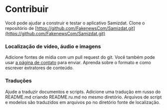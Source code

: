 # Contribuir

Você pode ajudar a construir e testar o aplicativo Samizdat. Clone o repositório de
[https://github.com/FakenewsCom/Samizdat.git](https://github.com/FakenewsCom/Samizdat.git)

### Localização de vídeo, áudio e imagens

Adicione fontes de mídia com um pull request do git. Você também pode usar [a página de contato](../contact/) para enviar.
Aprenda sobre o formato e como escrever extratores de conteúdo.

### Traduções

Ajude a traduzir documentos e scripts. Adicione uma tradução em russo do README.md criando README.ru.md no mesmo
diretório. Arquivos de script e modelos são traduzidos em arquivos po no diretório fonte de localização.